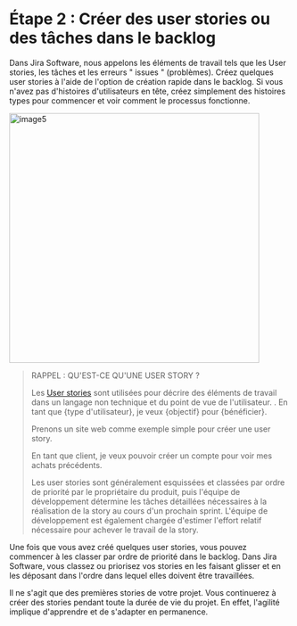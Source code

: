 # Étape 2 : Créer des user stories ou des tâches dans le backlog

Dans Jira Software, nous appelons les éléments de travail tels que les User stories, les tâches et les erreurs " issues " (problèmes). Créez quelques user stories à l'aide de l'option de création rapide dans le backlog. Si vous n'avez pas d'histoires d'utilisateurs en tête, créez simplement des histoires types pour commencer et voir comment le processus fonctionne.

<img width="448" alt="image5" src="https://github.com/doudi0101/GdP/assets/73080397/54f65c54-3ccc-4ca4-9885-7e070fbf3695">

>RAPPEL : QU'EST-CE QU'UNE USER STORY ?
>
>Les [User stories](https://www.atlassian.com/agile/project-management/user-stories) sont utilisées pour décrire des éléments de travail dans un langage non technique et du point de vue de l'utilisateur. . En tant que {type d'utilisateur}, je veux {objectif} pour {bénéficier}.
>
>Prenons un site web comme exemple simple pour créer une user story.
>
>En tant que client, je veux pouvoir créer un compte pour voir mes achats précédents.
>
>Les user stories sont généralement esquissées et classées par ordre de priorité par le propriétaire du produit, puis l'équipe de développement détermine les tâches détaillées nécessaires à la réalisation de la story au cours d'un prochain sprint. L'équipe de développement est également chargée d'estimer l'effort relatif nécessaire pour achever le travail de la story.  


Une fois que vous avez créé quelques user stories, vous pouvez commencer à les classer par ordre de priorité dans le backlog. Dans Jira Software, vous classez ou priorisez vos stories en les faisant glisser et en les déposant dans l'ordre dans lequel elles doivent être travaillées.

Il ne s'agit que des premières stories de votre projet. Vous continuerez à créer des stories pendant toute la durée de vie du projet. En effet, l'agilité implique d'apprendre et de s'adapter en permanence.
